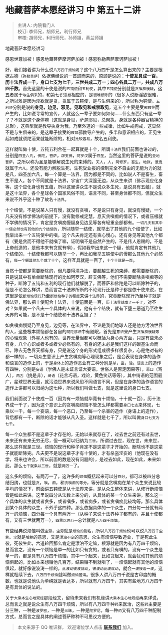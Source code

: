 # 地藏菩萨本愿经讲习 中 第五十二讲

> 主讲人: 内院看门人 <br />
> 校订: 李师兄，胡师兄，利行师兄 <br />
> 审核: 胡师兄，利行师兄，孙师姐，黄兰师姐 <br />

地藏菩萨本愿经讲习

感恩世尊加被！感恩地藏菩萨摩诃萨加被！感恩弥勒菩萨摩诃萨加被！

好，我们接着讲为什么说`八万四千烦恼呢`？这个八万四千是怎么算出来的？主要是根据古德（`弥勒菩萨`）依据佛经说的一首颂而来的，原颂是说的：**十使互具成一百，历十法界成一千，身口七支为七千，三世共成二万一；四心各具二万一，共成八万四千数**。首先这里的十使是说的`五钝使`和`五利使`，其中`五钝使`分别就是`贪嗔痴慢疑`，这五者属于`与生俱来`的，和第七识`意根`相应的，是`很难断除`的（很多人说断淫欲很难，之所以难是因为淫欲就是贪，贪属于五钝使，是与生俱来的），所以称为钝使。`五利使`分别是说的**身见，边见，邪见，见取见和戒禁取见**，这五个主要是受`邪教导`而产生的，比如说寻常的宣传，人就这么一辈子要如何如何……什么东西只有这一辈子？不就是这个身体嘛（这就是身见，萨迦耶见，总聚执，身就是各种器官精神的总聚），这典型就是教导执身为我，乃至外道的一些戒律，比如牛戒狗戒，这显然不是与生俱来的，是这辈子接受的`教育`邪教导产生的，多半和意识相应的，正见生起如成就须陀洹果就能断除的，相对`比较容易`，故名五利使。

这样就叫做十使，五钝五利合在一起算就是十个，所谓`十法界`我们前面也讲过的，分别是`四圣六凡`，`佛陀`，`菩萨`，`辟支佛`，`阿罗汉`属于`四圣`，当然这里的菩萨是说的`登地菩萨`，之所以称为圣是能够解脱生死的束缚的。`天人`，`人`，`阿修罗`，`畜生`，`地狱`，`饿鬼`就属于`六凡`，还没有能力解脱生死，生死受业报的控制完全不自由的无能为力的就是凡，四圣加六凡，每一个算是一法界，因为都是不同的，比如说人不是畜生，畜生不是人。各个不同就是十法界，宇宙广大深邃无边，从众生来讲（佛示现应化身等，这个应化身也有五蕴，所以这里讲众生不是说众多生死，是说具有五蕴），就是这十法界，各个星球各个国家风俗不同，语言不同，甚至身体都不同，但就众生来说不外乎这十种了故名`十法界`。

十个结使，不是说某人只有慢，就没有贪嗔，不是说只有身见，就没有慢疑，一个凡夫没有修学佛法的前提下，没有勤修戒定慧，息灭贪嗔痴的情况下，或者压根就不学佛的情况下，肯定是贪嗔痴慢疑身见边见等各有轻重全部都有。`一切凡夫有其中一使必然也有其他的九个结使的`，所以随举一结使，就举出了其他的九个结使了，比如我举出来一个五钝使中的嗔，这个凡夫肯定还有贪心慢心，还有身见等其他九个都有（要是贪而不得他不就嗔了嘛，证明嗔不是自然产生的，不是伟人恩赐的，不是上帝创造的，是他本来有贪就有嗔），假如我举出来这一个疑，他就肯定有其他九个结使的，十结使我都可以随举一个，再比如我举五钝使中的慢那么其他九个必然有，`每一个摄其他九个成了十个`，这样互具就是一百了，`十个十就是一百`。

当然十使都是需要断除的，但凡要得清净法，要超越生死的束缚，都需要断除的，只是说其中有单单断除现行的比如阿罗汉，辟支佛等，他们不需要断除贪嗔痴等的种子，断除了五钝和五利的现行他们就解脱了，而菩萨和佛陀是可以断除种子的，但是不论怎么样讲，总而言之十法界所断的不论现行还是种子都是依十使来说，在这里是依`断烦恼现行`乃至`断烦恼种子的程度`来讲`十法界`的，究竟断除现行乃至种子就是佛法界，那么把十使配合十法界，十使前面是一百，`历十法界就成了一千了`，对不对？如果就一个凡夫一个具体的人来说，他有十个结使，就有下堕三恶道乃至往生天界的可能，是不是十个结使和十法界互摄了？

如贪嗔痴慢疑乃至身见，边见等，在法界中，不论是我们地球人还是他方污浊世界的人，这些根本烦恼都在各自的`阿陀那识`中有随眠，首先是`意识`来产生`贪嗔痴慢疑等`的心理现象（外星人也有的，世界无量但都可以概括为身心两方面，只是有些未必有身，八个心识或者多或者少必然有的，有身的还未必是我们这样的碳基生命而已，除去无色界天都有身，只是说这个身的形式组成很多样很复杂，心是绝对有的都一样的），一切众生意识上产生贪嗔痴等心理现象之后，是会表现在身体的造作和语言的造作上的，于是`身体上`的造作恶业有三种分别是`杀`，`盗`，`淫`。`语言上`的造作有四种，分别是`妄语`（学佛人是未证言证大妄语，世俗人是否定因果等），`恶口`（骂人），`两舌`（挑是非），`绮语`（花言巧语，戏论，黄色笑话等等），其中绮语的范围最广，星球世界无量，就污浊世界来说风俗不同语言不同，但是在身体的造作语言的造作上讲都可以归纳为这七种，所以我们叫做七支，就是这里说的身口七支。

我们前面说了十使成一百（因为有一烦恼就毕竟有十烦恼，十十就一百），历十法界成一千了，因为这个意识上的贪嗔痴烦恼不管怎么样都需要`身口七支`来体现，七乘以一千，每一个妄语，每一个恶口，乃至每一个杀害的造作（身语上的造作），背后都有一千，断除的话才能够从凡入圣。这样就是七千了，所以叫做`身口七支为七千`。

每一个众生都不是这辈子才存在的，无始以来就存在了，过去世之前还有过去世，未来还有未来无穷无尽，但一概可以归纳为`三世`，所谓过去世，现在世，未来世，那么这样就是三世。烦恼的现行和种子肯定不是这辈子才开始的，断除也不是这辈子就能断除完。凡夫更不是说这辈子才有十使的，才有杀盗淫妄的（他现在没有学，将来也许会，所以前面的数是没有问题的），是过去如此，现在如此，未来如此，那么`七千就乘以三世`，就是`两万一`了。

这么多的烦恼，有两万一了，这许多的`烦恼`概括起来可以分`四分`，都可以被四分总结归纳，也就是`贪`，`嗔`，`痴`，和`贪嗔痴的等分`，等分就是贪嗔痴在某个众生来说比较平均的情况下，前面讲五钝使是从十法界来讲，是从众生整体来讲，从修行断烦恼皆是如此来讲。这里说四分从法数上来分的，从具体的某一个众生来讲，那么这一个具体的众生就或者贪多，或者嗔多，或者痴多，或者贪嗔痴比较均等。那么具体到某个具体的众生，不外乎这四种。那么依据具体的一个众生，四分每一分就有两万一的烦恼，四分每一个具有两万一（从种子来说十法界种子都有的，并且十使都有，又有三世就两万一），`四乘以两万一`总计就是`八万四千烦恼`。

有些经典说烦恼叫做`尘劳`，`尘劳`就是`烦恼的别名`，所以`八万四千烦恼`也可以说`八万四千尘劳`。`尘`就是`垢秽`的意思，又是`漂泊不定`的意思，众生有烦恼导致造业，于是死此生彼，死彼生此，六道轮回那么肯定是漂泊不定嘛，根源就是因为有八万四千烦恼，总而言之，没有一个烦恼是单一的比如只有贪的，或者只有嗔的，没有一个众生是单一的，都是具有八万四千烦恼，其中一个起来，比如贪起来，就会扰动其他的烦恼俱起的，比如本来想赚他几百万，结果赚不到就嗔了，一烦恼起就有其他的烦恼俱起，就好像说波涛一样的，`此波动彼波就动`，`彼波动此波就动`，就会`一波接着一波`，这样就相续下去，`八万四千烦恼`就叫做`烦恼苦海`。很多人讲八万四千说是古印度的概数，也就是说他认为单纯就是表达多，所以就有八万四千，其实有些地方八万四千是有具体的说法的。

关于`大乘本生心地观经`那段经文，留待未来我们有机缘讲`大乘本生心地观经`再来详说，总而言之就是说众生有八万四千烦恼，所以有八万四千种`药`来医治，这些`药`主要是分三种，一种是`波罗密`，一种是`三昧`，一种是`陀罗尼`，每一种`药`又有八万四千种配制方式，总而言之是具体的阐述菩萨种种不可思议方便的。

> 本文来源于 QQ 唯识群， 欢迎诸位学人点击 **[联系我们](https://mp.weixin.qq.com/s/lZCfWjmLjgNR165Tx4_bCQ)** 加入。
